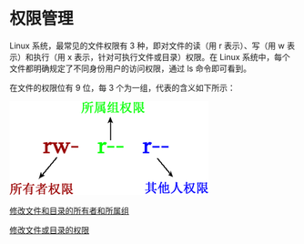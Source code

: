 # 权限管理

Linux 系统，最常见的文件权限有 3 种，即对文件的读（用 r 表示）、写（用 w 表示）和执行（用 x 表示，针对可执行文件或目录）权限。在 Linux 系统中，每个文件都明确规定了不同身份用户的访问权限，通过 ls 命令即可看到。

在文件的权限位有 9 位，每 3 个为一组，代表的含义如下所示：

![](images/README-20210522144251.png)

[修改文件和目录的所有者和所属组](修改文件和目录的所有者和所属组.md ':include')

[修改文件或目录的权限](修改文件或目录的权限.md ':include')